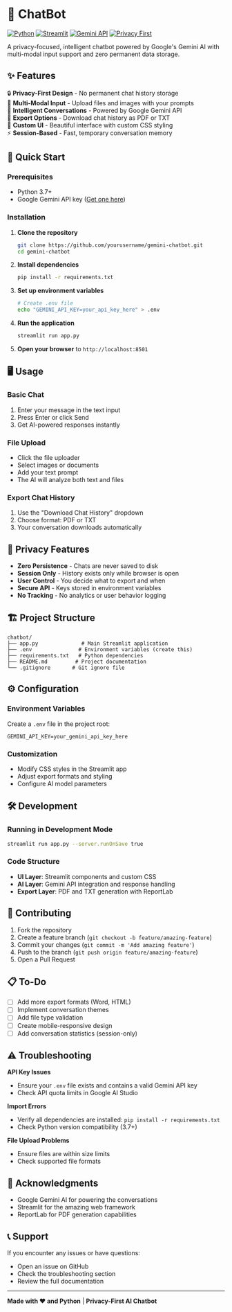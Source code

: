 # 🤖 ChatBot

[![Python](https://img.shields.io/badge/Python-3.7%2B-blue.svg)](https://www.python.org/)
[![Streamlit](https://img.shields.io/badge/Streamlit-1.28%2B-red.svg)](https://streamlit.io/)
[![Gemini API](https://img.shields.io/badge/Gemini-API-green.svg)](https://ai.google.dev/)
[![Privacy First](https://img.shields.io/badge/Privacy-First-orange.svg)](#privacy-features)

A privacy-focused, intelligent chatbot powered by Google's Gemini AI with multi-modal input support and zero permanent data storage.

## ✨ Features

🔒 **Privacy-First Design** - No permanent chat history storage  
📁 **Multi-Modal Input** - Upload files and images with your prompts  
💬 **Intelligent Conversations** - Powered by Google Gemini API  
📄 **Export Options** - Download chat history as PDF or TXT  
🎨 **Custom UI** - Beautiful interface with custom CSS styling  
⚡ **Session-Based** - Fast, temporary conversation memory  

## 🚀 Quick Start

### Prerequisites
- Python 3.7+
- Google Gemini API key ([Get one here](https://ai.google.dev/))

### Installation

1. **Clone the repository**
   ```bash
   git clone https://github.com/yourusername/gemini-chatbot.git
   cd gemini-chatbot
   ```

2. **Install dependencies**
   ```bash
   pip install -r requirements.txt
   ```

3. **Set up environment variables**
   ```bash
   # Create .env file
   echo "GEMINI_API_KEY=your_api_key_here" > .env
   ```

4. **Run the application**
   ```bash
   streamlit run app.py
   ```

5. **Open your browser** to `http://localhost:8501`

## 🖥️ Usage

### Basic Chat
1. Enter your message in the text input
2. Press Enter or click Send
3. Get AI-powered responses instantly

### File Upload
- Click the file uploader
- Select images or documents
- Add your text prompt
- The AI will analyze both text and files

### Export Chat History
1. Use the "Download Chat History" dropdown
2. Choose format: PDF or TXT
3. Your conversation downloads automatically

## 🔐 Privacy Features

- **Zero Persistence** - Chats are never saved to disk
- **Session Only** - History exists only while browser is open
- **User Control** - You decide what to export and when
- **Secure API** - Keys stored in environment variables
- **No Tracking** - No analytics or user behavior logging

## 🏗️ Project Structure

```
chatbot/
├── app.py              # Main Streamlit application
├── .env               # Environment variables (create this)
├── requirements.txt   # Python dependencies
├── README.md         # Project documentation
└── .gitignore       # Git ignore file
```

## ⚙️ Configuration

### Environment Variables
Create a `.env` file in the project root:

```env
GEMINI_API_KEY=your_gemini_api_key_here
```

### Customization
- Modify CSS styles in the Streamlit app
- Adjust export formats and styling
- Configure AI model parameters

## 🛠️ Development

### Running in Development Mode
```bash
streamlit run app.py --server.runOnSave true
```

### Code Structure
- **UI Layer**: Streamlit components and custom CSS
- **AI Layer**: Gemini API integration and response handling
- **Export Layer**: PDF and TXT generation with ReportLab

## 🤝 Contributing

1. Fork the repository
2. Create a feature branch (`git checkout -b feature/amazing-feature`)
3. Commit your changes (`git commit -m 'Add amazing feature'`)
4. Push to the branch (`git push origin feature/amazing-feature`)
5. Open a Pull Request

## 📋 To-Do

- [ ] Add more export formats (Word, HTML)
- [ ] Implement conversation themes
- [ ] Add file type validation
- [ ] Create mobile-responsive design
- [ ] Add conversation statistics (session-only)

## ⚠️ Troubleshooting

**API Key Issues**
- Ensure your `.env` file exists and contains a valid Gemini API key
- Check API quota limits in Google AI Studio

**Import Errors**
- Verify all dependencies are installed: `pip install -r requirements.txt`
- Check Python version compatibility (3.7+)

**File Upload Problems**
- Ensure files are within size limits
- Check supported file formats

## 🙏 Acknowledgments

- Google Gemini AI for powering the conversations
- Streamlit for the amazing web framework
- ReportLab for PDF generation capabilities

## 📞 Support

If you encounter any issues or have questions:
- Open an issue on GitHub
- Check the troubleshooting section
- Review the full documentation

---

**Made with ❤️ and Python** | **Privacy-First AI Chatbot**

